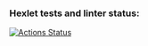 ### Hexlet tests and linter status:
[![Actions Status](https://github.com/httphxq/frontend-project-44/actions/workflows/hexlet-check.yml/badge.svg)](https://github.com/httphxq/frontend-project-44/actions)